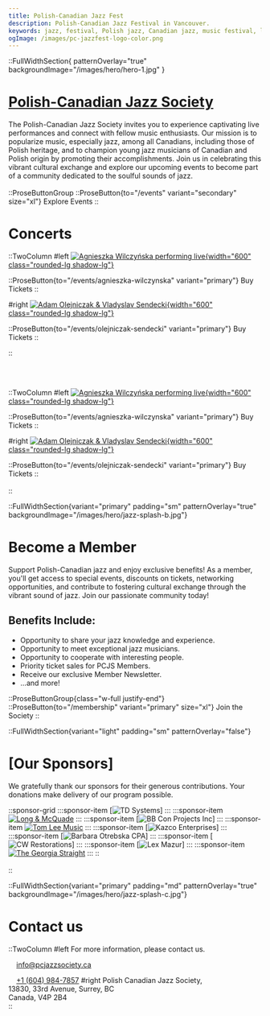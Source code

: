 ```yaml
---
title: Polish-Canadian Jazz Fest
description: Polish-Canadian Jazz Festival in Vancouver.
keywords: jazz, festival, Polish jazz, Canadian jazz, music festival, live music, Vancouver jazz, Polish culture
ogImage: /images/pc-jazzfest-logo-color.png
---
```


::FullWidthSection{ patternOverlay="true" backgroundImage="/images/hero/hero-1.jpg" }

# [<span class="text-5xl text-primary-50">Polish-Canadian Jazz Society</span>](/en/events)

The Polish-Canadian Jazz Society invites you to experience captivating live performances and connect with fellow music enthusiasts. Our mission is to popularize music, especially jazz, among all Canadians, including those of Polish heritage, and to champion young jazz musicians of Canadian and Polish origin by promoting their accomplishments. Join us in celebrating this vibrant cultural exchange and explore our upcoming events to become part of a community dedicated to the soulful sounds of jazz.
<br></br>
::ProseButtonGroup
::ProseButton{to="/events" variant="secondary" size="xl"}
Explore Events
::

<!-- Membership -->

<!-- events -->

# Concerts

::TwoColumn
#left
[![Agnieszka Wilczyńska performing live](/images/events/agnieszka-wilczynska-2025/wilczynska.jpg){width="600" class="rounded-lg shadow-lg"}](/events/agnieszka-wilczynska)

::ProseButton{to="/events/agnieszka-wilczynska" variant="primary"}
Buy Tickets
::

#right
[![Adam Olejniczak & Vladyslav Sendecki](/images/events/olejniczak-sendecki-2016/olejniczak-sendecki.jpg){width="600" class="rounded-lg shadow-lg"}](/events/olejniczak-sendecki)

::ProseButton{to="/events/olejniczak-sendecki" variant="primary"}
Buy Tickets
::

::

<br></br>

::TwoColumn
#left
[![Agnieszka Wilczyńska performing live](/images/events/default-event/default-event.jpg){width="600" class="rounded-lg shadow-lg"}](/events/agnieszka-wilczynska)

::ProseButton{to="/events/agnieszka-wilczynska" variant="primary"}
Buy Tickets
::

#right
[![Adam Olejniczak & Vladyslav Sendecki](/images/events/default-event/default-event.jpg){width="600" class="rounded-lg shadow-lg"}](/events/olejniczak-sendecki)

::ProseButton{to="/events/olejniczak-sendecki" variant="primary"}
Buy Tickets
::
<br></br>
::

<!-- Membership -->

::FullWidthSection{variant="primary" padding="sm" patternOverlay="true" backgroundImage="/images/hero/jazz-splash-b.jpg"}
<br>

# Become a Member

Support Polish-Canadian jazz and enjoy exclusive benefits! As a member, you'll get access to special events, discounts on tickets, networking opportunities, and contribute to fostering cultural exchange through the vibrant sound of jazz. Join our passionate community today!

## Benefits Include:

- Opportunity to share your jazz knowledge and experience.
- Opportunity to meet exceptional jazz musicians.
- Opportunity to cooperate with interesting people.
- Priority ticket sales for PCJS Members.
- Receive our exclusive Member Newsletter.
- ...and more!

::ProseButtonGroup{class="w-full justify-end"}
::ProseButton{to="/membership" variant="primary" size="xl"}
Join the Society
::

::FullWidthSection{variant="light" padding="sm" patternOverlay="false"}

# [<span class="text-4xl text-zinc-900">Our Sponsors</span>]

We gratefully thank our sponsors for their generous contributions. Your donations make delivery of our program possible.

::sponsor-grid
:::sponsor-item
[![TD Systems](/images/sponsors/TD-systems.png)]
:::
:::sponsor-item
[![Long & McQuade](/images/sponsors/long-mcquade.png)](https://www.long-mcquade.com)
:::
:::sponsor-item
[![BB Con Projects Inc](/images/sponsors/bbcon.png)]
:::
:::sponsor-item
[![Tom Lee Music](/images/sponsors/tom-lee-music.png)](https://www.tomleemusic.ca)
:::
:::sponsor-item
[![Kazco Enterprises](/images/sponsors/kazco.png)]
:::
:::sponsor-item
[![Barbara Otrebska CPA](/images/sponsors/barbara-otrebska.png)]
:::
:::sponsor-item
[![CW Restorations](/images/sponsors/CW-restorations.png)]
:::
:::sponsor-item
[![Lex Mazur](/images/sponsors/lex-mazur.png)]
:::
:::sponsor-item
[![The Georgia Straight](/images/sponsors/georgia-straight.png)](https://www.straight.com)
:::
::
<br><br>
::

::FullWidthSection{variant="primary" padding="md" patternOverlay="true" backgroundImage="/images/hero/jazz-splash-c.jpg"}

# Contact us

::TwoColumn
#left
For more information, please contact us.

&nbsp;&nbsp;&nbsp;&nbsp;[info@pcjazzsociety.ca](mailto:info@pcjazzsociety.ca)

&nbsp;&nbsp;&nbsp;&nbsp;[+1 (604) 984-7857](tel:604-984-7857)
#right
Polish Canadian Jazz Society,<br>
13830, 33rd Avenue, Surrey, BC<br>
Canada, V4P 2B4<br>
::
